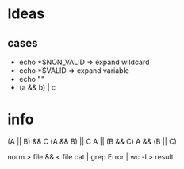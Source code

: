 # Ideas

## cases

- echo *$NON_VALID => expand wildcard
- echo *$VALID => expand variable
- echo "*"*
- (a && b) | c

# info

(A	||	B)	&&	C
(A	&&	B)	||	C
A	||	(B	&&	C)
A	&&	(B	||	C)

norm > file && < file cat | grep Error | wc -l > result
